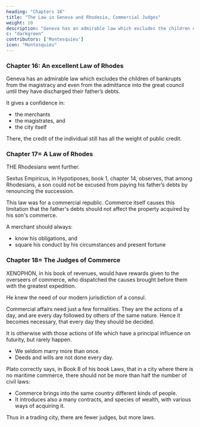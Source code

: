 ```yaml
---
heading: "Chapters 16"
title: "The Law in Geneva and Rhodesia, Commercial Judges"
weight: 10
description: "Geneva has an admirable law which excludes the children of bankrupts from the magistracy and even from the admittance into the great council until they have discharged their father’s debts"
c: "darkgreen"
contributors: ['Montesquieu']
icon: "Montesquieu"
---
```





### Chapter 16: An excellent Law of Rhodes

Geneva has an admirable law which excludes the children of bankrupts from the magistracy and even from the admittance into the great council until they have discharged their father’s debts.

It gives a confidence in:
- the merchants
- the magistrates, and
- the city itself

There, the credit of the individual still has all the weight of public credit.



### Chapter 17= A Law of Rhodes

THE Rhodesians went further.

Sextus Empiricus, in Hypotiposes, book 1, chapter 14, observes, that among Rhodesians, a son could not be excused from paying his father’s debts by renouncing the succession.

This law was for a commercial republic. Commerce itself causes this limitation that the father's debts should not affect the property acquired by his son's commerce.

A merchant should always:
- know his obligations, and
- square his conduct by his circumstances and present fortune



### Chapter 18= The Judges of Commerce

XENOPHON, in his book of revenues, would have rewards given to the overseers of commerce, who dispatched the causes brought before them with the greatest expedition.

He knew the need of our modern jurisdiction of a consul.

Commercial affairs need just a few formalities. They are the actions of a day, and are every day followed by others of the same nature. Hence it becomes necessary, that every day they should be decided.

It is otherwise with those actions of life which have a principal influence on futurity, but rarely happen. 
- We seldom marry more than once.
- Deeds and wills are not done every day.

Plato correctly says, in Book 8 of his book Laws, that in a city where there is no maritime commerce, there should not be more than half the number of civil laws:
- Commerce brings into the same country different kinds of people.
- It introduces also a many contracts, and species of wealth, with various ways of acquiring it.

Thus in a trading city, there are fewer judges, but more laws.  
